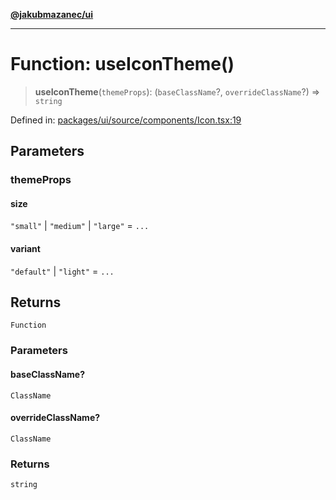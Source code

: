 [**@jakubmazanec/ui**](../README.md)

---

# Function: useIconTheme()

> **useIconTheme**(`themeProps`): (`baseClassName`?, `overrideClassName`?) => `string`

Defined in:
[packages/ui/source/components/Icon.tsx:19](https://github.com/jakubmazanec/tools/blob/dd3219e5c9e39fb2c6c2fa06c4f20acd2118ac84/packages/ui/source/components/Icon.tsx#L19)

## Parameters

### themeProps

#### size

`"small"` \| `"medium"` \| `"large"` = `...`

#### variant

`"default"` \| `"light"` = `...`

## Returns

`Function`

### Parameters

#### baseClassName?

`ClassName`

#### overrideClassName?

`ClassName`

### Returns

`string`
